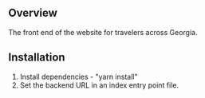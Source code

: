 ## Overview
The front end of the website for travelers across Georgia. 

## Installation
1. Install dependencies - "yarn install"
2. Set the backend URL in an index entry point file.
